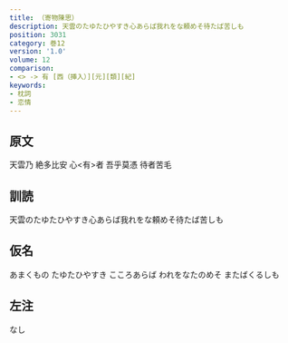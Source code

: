 ```yaml
---
title: （寄物陳思）
description: 天雲のたゆたひやすき心あらば我れをな頼めそ待たば苦しも
position: 3031
category: 巻12
version: '1.0'
volume: 12
comparison:
- <> -> 有 [西（挿入）][元][類][紀]
keywords:
- 枕詞
- 恋情
---
```


## 原文

天雲乃 絶多比安 心<有>者 吾乎莫憑 待者苦毛

## 訓読

天雲のたゆたひやすき心あらば我れをな頼めそ待たば苦しも

## 仮名

あまくもの たゆたひやすき こころあらば われをなたのめそ またばくるしも

## 左注

なし
